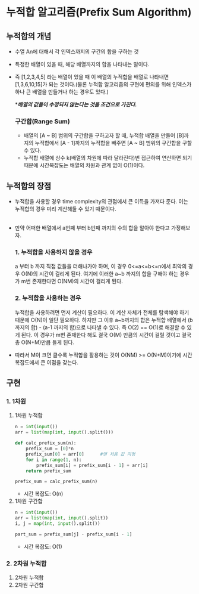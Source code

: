 # 누적합 알고리즘(Prefix Sum Algorithm)

## 누적합의 개념
- 수열 An에 대해서 각 인덱스까지의 구간의 합을 구하는 것
- 특정한 배열이 있을 때, 해당 배열까지의 합을 나타내는 말이다. 
- 즉 [1,2,3,4,5] 라는 배열이 있을 때 이 배열의 누적합을 배열로 나타내면 [1,3,6,10,15]가 되는 것이다.(물론 누적합 알고리즘의 구현에 편의를 위해 인덱스가 하나 큰 배열을 만들거나 하는 경우도 있다.)

    ****배열의 값들이 수정되지 않는다는 것을 조건으로 가진다.***

    ### 구간합(Range Sum)
    - 배열의 [A ~ B] 범위의 구간합을 구하고자 할 때, 누적합 배열을 만들어 [B]까지의 누적합에서 [A - 1]까지의 누적합을 빼주면 [A ~ B] 범위의 구간합을 구할 수 있다. 
    - 누적합 배열에 상수 k(배열의 차원에 따라 달라진다)번 접근하여 연산하면 되기 때문에 시간복잡도는 배열의 차원과 관계 없이 O(1)이다.

## 누적합의 장점
- 누적합을 사용할 경우 time complexity의 관점에서 큰 이득을 가져다 준다. 이는 누적합의 경우 미리 계산해둘 수 있기 때문이다. 
<br><br>
- 만약 어떠한 배열에서 a번째 부터 b번째 까지의 수의 합을 알아야 한다고 가정해보자.

    ### 1. 누적합을 사용하지 않을 경우
     a 부터 b 까지 직접 값들을 더해나가야 하며, 이 경우 0<=a<=b<=n에서 최악의 경우 O(N)의 시간이 걸리게 된다. 여기에 이러한 a~b 까지의 합을 구해야 하는 경우가 m번 존재한다면 O(NM)의 시간이 걸리게 된다.

    ### 2. 누적합을 사용하는 경우
    누적합을 사용하려면 먼저 계산이 필요하다. 이 계산 자체가 전체를 탐색해야 하기 때문에 O(N)이 일단 필요하다. 하지만 그 이후 a~b까지의 합은 누적합 배열에서 (b까지의 합) - (a-1 까지의 합)으로 나타낼 수 있다. 즉 O(2) == O(1)로 해결할 수 있게 된다. 이 경우가 m번 존재한다 해도 결국 O(M) 만큼의 시간이 걸릴 것이고 결국 총 O(N+M)만큼 들게 된다.
    
- 따라서 M이 크면 클수록 누적합을 활용하는 것이 O(NM) >= O(N+M)이기에 시간 복잡도에서 큰 이점을 갖는다.

## 구현
### 1. 1차원
1. 1차원 누적합
    ```python
    n = int(input())
    arr = list(map(int, input().split()))

    def calc_prefix_sum(n):
        prefix_sum = [0]*n
        prefix_sum[0] = arr[0]      #맨 처음 값 지정
        for i in range(1, n):
            prefix_sum[i] = prefix_sum[i - 1] + arr[i]
        return prefix_sum
    
    prefix_sum = calc_prefix_sum(n)
    ```
    - 시간 복잡도: O(n)
2. 1차원 구간합
    ```python
    n = int(input())
    arr = list(map(int, input().split))
    i, j = map(int, input().split())

    part_sum = prefix_sum[j] - prefix_sum[i - 1]
    ```
    - 시간 복잡도: O(1)

### 2. 2차원 누적합
1. 2차원 누적합
2. 2차원 구간합